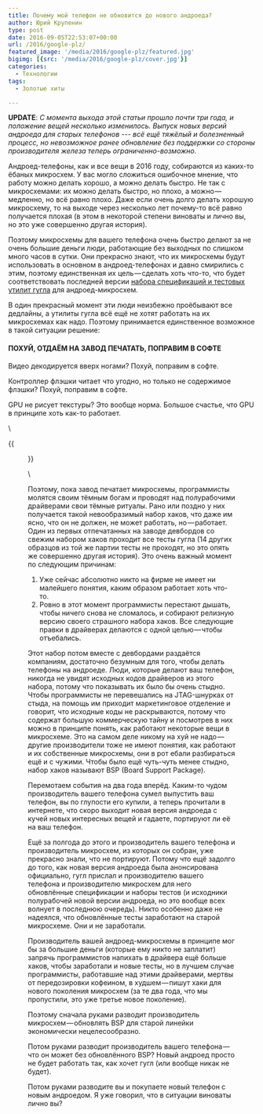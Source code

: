 ```yaml
---
title: Почему мой телефон не обновится до нового андроеда?
author: Юрий Крупенин
type: post
date: 2016-09-05T22:53:07+00:00
url: /2016/google-plz/
featured_image: '/media/2016/google-plz/featured.jpg'
bigimg: [{src: '/media/2016/google-plz/cover.jpg'}]
categories:
  - Технологии
tags:
  - Золотые хиты

---
```

**UPDATE**: _С момента выхода этой статьи прошло почти три года, и положение вещей
несколько изменилось. Выпуск новых версий андроеда для старых телефонов ---
всё ещё тяжёлый и болезненный процесс, но невозможное ранее обновление без
поддержки со стороны производителя железа теперь ограниченно-возможно._

Андроед-телефоны, как и все вещи в 2016 году, собираются из каких-то ёбаных микросхем. У вас могло сложиться ошибочное мнение, что работу можно делать хорошо, а можно делать быстро. Не так с микросхемами: их можно делать быстро, но плохо, а можно — медленно, но всё равно плохо. Даже если очень долго делать хорошую микросхему, то на выходе через несколько лет почему-то всё равно получается плохая (в этом в некоторой степени виноваты и лично вы, но это уже совершенно другая история).

Поэтому микросхемы для вашего телефона очень быстро делают за не очень большие деньги люди, работающие без выходных по слишком много часов в сутки. Они прекрасно знают, что их микросхемы будут использовать в основном в андроед-телефонах и давно смирились с этим, поэтому единственная их цель — сделать хоть что-то, что будет соответствовать последней версии [набора спецификаций и тестовых утилит гугла][1]
для андроед-микросхем.

В один прекрасный момент эти люди неизбежно проёбывают все дедлайны, а утилиты гугла всё ещё не хотят работать на их микросхемах как надо. Поэтому принимается единственное возможное в такой ситуации решение:

#### ПОХУЙ, ОТДАЁМ НА ЗАВОД ПЕЧАТАТЬ, ПОПРАВИМ В СОФТЕ

Видео декодируется вверх ногами? Похуй, поправим в софте.

Контроллер флэшки читает что угодно, но только не содержимое флэшки? Похуй, поправим в софте.

GPU не рисует текстуры? Это вообще норма. Большое счастье, что GPU в принципе хоть как-то работает.

\

{{<figure src="/media/2016/google-plz/my-workplace.jpg"
   caption="На фотографии я правлю вещи в софте. К счастью, эта микросхема не для андроед-телефона, великовата.">}}

\

Поэтому, пока завод печатает микросхемы, программисты молятся своим тёмным богам и проводят над полурабочими драйверами свои тёмные ритуалы. Рано или поздно у них получается такой невообразимый набор хаков, что даже им ясно, что он не должен, не может работать, но — работает. Один из первых отпечатанных на заводе девбордов со свежим набором хаков проходит все тесты гугла (14 других образцов из той же партии тесты не проходят, но это опять же совершенно другая история). Это очень важный момент по следующим причинам:

  1. Уже сейчас абсолютно никто на фирме не имеет ни малейшего понятия, каким образом работает хоть что-то.
  2. Ровно в этот момент программисты перестают дышать, чтобы ничего снова не сломалось, и собирают релизную версию своего страшного набора хаков. Все следующие правки в драйверах делаются с одной целью — чтобы отъебались.

Этот набор потом вместе с девбордами раздаётся компаниям, достаточно безумным для того, чтобы делать телефоны на андроеде. Люди, которые делают ваш телефон, никогда не увидят исходных кодов драйверов из этого набора, потому что показывать их было бы очень стыдно. Чтобы программисты не перевешались на JTAG-шнурках от стыда, на помощь им приходит маркетинговое отделение и говорит, что исходные коды не раскрываются, потому что содержат большую коммерческую тайну и посмотрев в них можно в принципе понять, как работают некоторые вещи в микросхеме. Это на самом деле никому на хуй не надо — другие производители тоже не имеют понятия, как работают и их собственные микросхемы, они в рот ебали разбираться ещё и с чужими. Чтобы было ещё чуть-чуть менее стыдно, набор хаков называют BSP (Board Support Package).

Перемотаем события на два года вперёд. Каким-то чудом производитель вашего телефона сумел выпустить ваш телефон, вы по глупости его купили, а теперь прочитали в интернете, что скоро выходит новая версия андроеда с кучей новых интересных вещей и гадаете, портируют ли её на ваш телефон.

Ещё за полгода до этого и производитель вашего телефона и производитель микросхем, из которых он собран, уже прекрасно знали, что не портируют. Потому что ещё задолго до того, как новая версия андроеда была анонсирована официально, гугл прислал и производителю вашего телефона и производителю микросхем для него обновлённые спецификации и наборы тестов (и исходники полурабочей новой версии андроеда, но это вообще всех волнует в последнюю очередь). Никто особенно даже не надеялся, что обновлённые тесты заработают на старой микросхеме. Они и не заработали.

Производитель вашей андроед-микросхемы в принципе мог бы за большие деньги (которые ему никто не заплатит) запрячь программистов напихать в драйвера ещё больше хаков, чтобы заработали и новые тесты, но в лучшем случае программисты, работавшие над этими драйверами, мертвы от передозировки кофеином, в худшем — пишут хаки для нового поколения микросхем (за те два года, что мы пропустили, это уже третье новое поколение).

Поэтому сначала руками разводит производитель микросхем — обновлять BSP для старой линейки экономически нецелесообразно.

Потом руками разводит производитель вашего телефона — что он может без обновлённого BSP? Новый андроед просто не будет работать так, как хочет гугл (или вообще никак не будет).

Потом руками разводите вы и покупаете новый телефон с новым андроедом. Я уже говорил, что в ситуации виноваты лично вы?

[1]: https://source.android.com/compatibility/index.html
